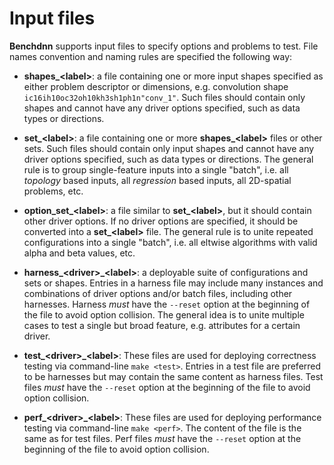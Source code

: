 # Input files

**Benchdnn** supports input files to specify options and problems to test. File
names convention and naming rules are specified the following way:

* **shapes_\<label\>**: a file containing one or more input shapes specified as
either problem descriptor or dimensions, e.g. convolution shape
`ic16ih10oc32oh10kh3sh1ph1n"conv_1"`. Such files should contain only shapes and
cannot have any driver options specified, such as data types or directions.

* **set_\<label\>**: a file containing one or more **shapes_\<label\>** files or
other sets. Such files should contain only input shapes and cannot have any
driver options specified, such as data types or directions. The general rule is
to group single-feature inputs into a single "batch", i.e. all *topology* based
inputs, all *regression* based inputs, all 2D-spatial problems, etc.

* **option_set_\<label\>**: a file similar to **set_\<label\>**, but it should
contain other driver options. If no driver options are specified, it should be
converted into a **set_\<label\>** file. The general rule is to unite repeated
configurations into a single "batch", i.e. all eltwise algorithms with valid
alpha and beta values, etc.

* **harness_\<driver\>_\<label\>**: a deployable suite of configurations and
sets or shapes. Entries in a harness file may include many instances and
combinations of driver options and/or batch files, including other harnesses.
Harness *must* have the `--reset` option at the beginning of the file to avoid
option collision. The general idea is to unite multiple cases to test a single
but broad feature, e.g. attributes for a certain driver.

* **test_\<driver\>_\<label\>**: These files are used for deploying correctness
testing via command-line `make <test>`. Entries in a test file are preferred
to be harnesses but may contain the same content as harness files. Test files
*must* have the `--reset` option at the beginning of the file to avoid option
collision.

* **perf_\<driver\>_\<label\>**: These files are used for deploying performance
testing via command-line `make <perf>`. The content of the file is the same as
for test files. Perf files *must* have the `--reset` option at the beginning of
the file to avoid option collision.
